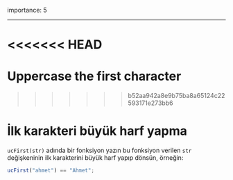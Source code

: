 importance: 5

---

<<<<<<< HEAD
=======
# Uppercase the first character
>>>>>>> b52aa942a8e9b75ba8a65124c22593171e273bb6

# İlk karakteri büyük harf yapma

`ucFirst(str)` adında bir fonksiyon yazın bu fonksiyon verilen `str` değişkeninin ilk karakterini büyük harf yapıp dönsün, örneğin:

```js
ucFirst("ahmet") == "Ahmet";
```
